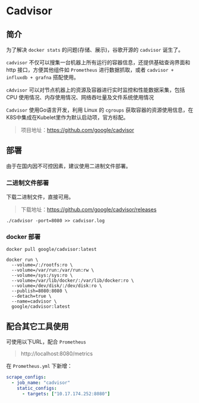 # Cadvisor

## 简介
为了解决 `docker stats` 的问题(存储、展示)，谷歌开源的 `cadvisor` 诞生了。

`cadvisor` 不仅可以搜集一台机器上所有运行的容器信息，还提供基础查询界面和 http 接口，方便其他组件如 `Prometheus` 进行数据抓取，或者 `cadvisor + influxdb + grafna` 搭配使用。

`cAdvisor` 可以对节点机器上的资源及容器进行实时监控和性能数据采集，包括 CPU 使用情况、内存使用情况、网络吞吐量及文件系统使用情况

`Cadvisor` 使用Go语言开发，利用 Linux 的 `cgroups` 获取容器的资源使用信息，在K8S中集成在Kubelet里作为默认启动项，官方标配。


> 项目地址：https://github.com/google/cadvisor

## 部署

由于在国内因不可控因素，建议使用二进制文件部署。

### 二进制文件部署

下载二进制文件，直接可用。

> 下载地址：https://github.com/google/cadvisor/releases

```shell
./cadvisor -port=8080 >> cadvisor.log
```

### docker 部署

```shell
docker pull google/cadvisor:latest
```
```shell
docker run \
  --volume=/:/rootfs:ro \
  --volume=/var/run:/var/run:rw \
  --volume=/sys:/sys:ro \
  --volume=/var/lib/docker/:/var/lib/docker:ro \
  --volume=/dev/disk/:/dev/disk:ro \
  --publish=8080:8080 \
  --detach=true \
  --name=cadvisor \
  google/cadvisor:latest
```

## 配合其它工具使用

可使用以下URL，配合 `Prometheus`

> http://localhost:8080/metrics

在 `Prometheus.yml` 下新增：
```yml
scrape_configs:
  - job_name: "cadvisor"
    static_configs:
      - targets: ["10.17.174.252:8080"]
```
